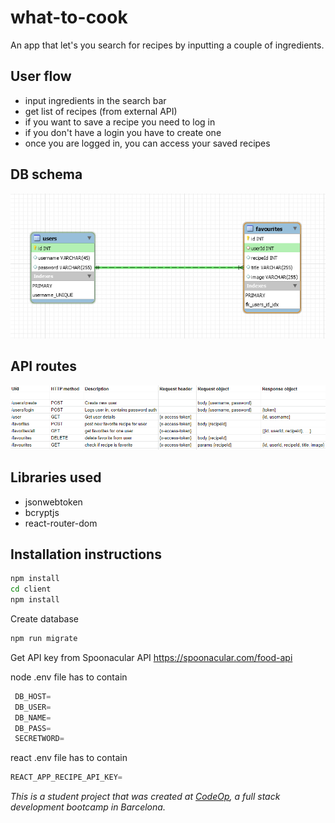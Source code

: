 # what-to-cook

An app that let's you search for recipes by inputting a couple of ingredients.

## User flow

- input ingredients in the search bar
- get list of recipes (from external API)
- if you want to save a recipe you need to log in
- if you don't have a login you have to create one
- once you are logged in, you can access your saved recipes

## DB schema

![DBschema](/images/db_schema.png)

## API routes

![routes](/images/api_routes.png)

## Libraries used

- jsonwebtoken
- bcryptjs
- react-router-dom

## Installation instructions

```cmd
npm install
cd client
npm install
```

Create database

```cmd
npm run migrate
```

Get API key from Spoonacular API
<https://spoonacular.com/food-api>

node .env file has to contain

```javascript
 DB_HOST=
 DB_USER=
 DB_NAME=
 DB_PASS=
 SECRETWORD=
```

react .env file has to contain

```javascript
REACT_APP_RECIPE_API_KEY=
```

_This is a student project that was created at [CodeOp](http://codeop.tech), a full stack development bootcamp in Barcelona._
